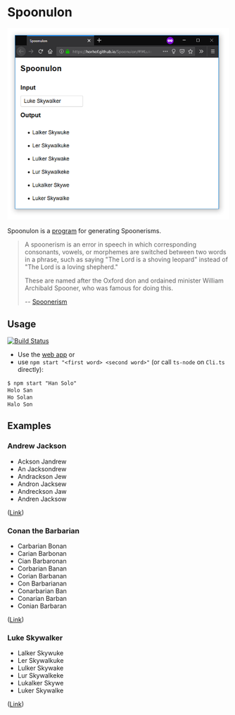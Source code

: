 # Spoonulon

![Example screenshot](doc/screenshot.png)

Spoonulon is a [program](https://horhof.github.io/Spoonulon/#!#Luke%20Skywalker) for generating Spoonerisms.

>  A spoonerism is an error in speech in which corresponding consonants, vowels, or morphemes are switched between two words in a phrase, such as saying "The Lord is a shoving leopard" instead of "The Lord is a loving shepherd." 
>
> These are named after the Oxford don and ordained minister William Archibald Spooner, who was famous for doing this.
>
> -- [Spoonerism](https://en.wikipedia.org/wiki/Spoonerism)

## Usage

[![Build Status](https://travis-ci.org/horhof/Spoonulon.svg?branch=master)](https://travis-ci.org/horhof/Spoonulon)

* Use the [web app](https://horhof.github.io/Spoonulon/#!#Luke%20Skywalker) or 
* use `npm start "<first word> <second word>"` (or call `ts-node` on `Cli.ts` directly):

```shell
$ npm start "Han Solo"
Holo San
Ho Solan
Halo Son
```

## Examples

### Andrew Jackson

* Ackson Jandrew
* An Jacksondrew
* Andrackson Jew
* Andron Jacksew
* Andreckson Jaw
* Andren Jacksow

([Link](https://horhof.github.io/Spoonulon/#!#Andrew%20Jackson))

### Conan the Barbarian

* Carbarian Bonan
* Carian Barbonan
* Cian Barbaronan
* Corbarian Banan
* Corian Barbanan
* Con Barbarianan
* Conarbarian Ban
* Conarian Barban
* Conian Barbaran

([Link](https://horhof.github.io/Spoonulon/#!#Conan%20Barbarian))

### Luke Skywalker

* Lalker Skywuke
* Ler Skywalkuke
* Lulker Skywake
* Lur Skywalkeke
* Lukalker Skywe
* Luker Skywalke

([Link](https://horhof.github.io/Spoonulon/#!#Luke%20Skywalker))